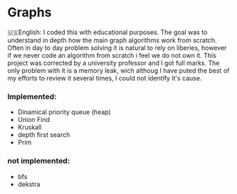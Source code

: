# Graphs


🇺🇸English:
I coded this with educational purposes. The goal was to understand in depth how the main graph algorithms work from scratch.
Often in day to day problem solving it is natural to rely on liberies, however if we never code an algorithm from scratch i feel we do not own it.
This project was corrected by a university professor and I got full marks. The only problem with it is a memory leak, wich althoug I have puted the best of my efforts to review it several times, I could not identify it's cause.

### Implemented:
- Dinamical priority queue (heap)
- Union Find
- Kruskall
- depth first search
- Prim

### not implemented:
- bfs 
- dekstra

